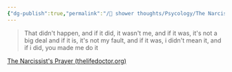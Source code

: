 ```yaml
---
{"dg-publish":true,"permalink":"/🚿 shower thoughts/Psycology/The Narcissist's Prayer/","created":"2024-07-15T12:01:08.000-05:00","updated":"2024-07-15T12:01:08.000-05:00"}
---
```


> That didn't happen, and if it did, it wasn't me, and if it was, it's not a big deal and if it is, it's not my fault, and if it was, i didn't mean it, and if i did, you made me do it

[The Narcissist's Prayer (thelifedoctor.org)](https://www.thelifedoctor.org/the-narcissist-s-prayer)